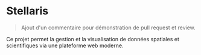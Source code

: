 # Stellaris

> Ajout d'un commentaire pour démonstration de pull request et review.

Ce projet permet la gestion et la visualisation de données spatiales et scientifiques via une plateforme web moderne.
